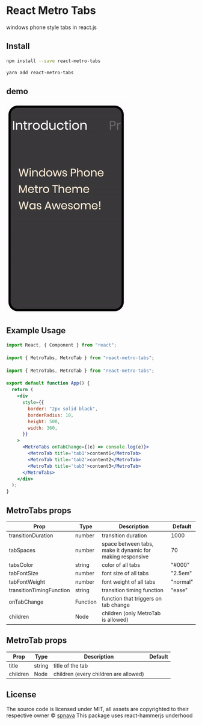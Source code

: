 # React Metro Tabs

windows phone style tabs in react.js

## Install

```bash
npm install --save react-metro-tabs
```

```bash
yarn add react-metro-tabs
```

## demo

![](./Assets/demo.gif)

## Example Usage

```jsx
import React, { Component } from "react";

import { MetroTabs, MetroTab } from "react-metro-tabs";

import { MetroTabs, MetroTab } from "react-metro-tabs";

export default function App() {
  return (
    <div
      style={{
        border: "2px solid black",
        borderRadius: 10,
        height: 500,
        width: 360,
      }}
    >
      <MetroTabs onTabChange={(e) => console.log(e)}>
        <MetroTab title='tab1'>content1</MetroTab>
        <MetroTab title='tab2'>content2</MetroTab>
        <MetroTab title='tab3'>content3</MetroTab>
      </MetroTabs>
    </div>
  );
}
```

## MetroTabs props

| Prop                     | Type     | Description                                               | Default  |
| ------------------------ | -------- | --------------------------------------------------------- | -------- |
| transitionDuration       | number   | transition duration                                       | 1000     |
| tabSpaces                | number   | space between tabs, make it dynamic for making responsive | 70       |
| tabsColor                | string   | color of all tabs                                         | "#000"   |
| tabFontSize              | number   | font size of all tabs                                     | "2.5em"  |
| tabFontWeight            | number   | font weight of all tabs                                   | "normal" |
| transitionTimingFunction | string   | transition timing function                                | "ease"   |
| onTabChange              | Function | function that triggers on tab change                      |          |
| children                 | Node     | children (only MetroTab is allowed)                       |          |

## MetroTab props

| Prop     | Type   | Description                           | Default |
| -------- | ------ | ------------------------------------- | ------- |
| title    | string | title of the tab                      |         |
| children | Node   | children (every children are allowed) |         |

## License

The source code is licensed under MIT, all assets are copyrighted to their respective owner © [spnava](https://github.com/spnava)
This package uses react-hammerjs underhood
